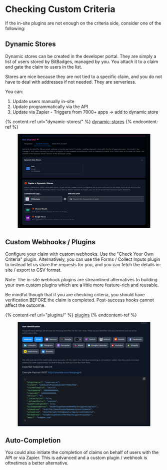 # Checking Custom Criteria

If the in-site plugins are not enough on the criteria side, consider one of the following:

## Dynamic Stores

Dynamic stores can be created in the developer portal. They are simply a list of users stored by BitBadges, managed by you. You attach it to a claim and gate the claim to users in the list.

Stores are nice because they are not tied to a specific claim, and you do not have to deal with addresses if not needed. They are serverless.

You can:

1. Update users manually in-site
2. Update programmatically via the API
3. Update via Zapier - Triggers from 7000+ apps -> add to dynamic store

{% content-ref url="dynamic-stores/" %}
[dynamic-stores](dynamic-stores/)
{% endcontent-ref %}

<figure><img src="../../.gitbook/assets/image (3) (1) (1).png" alt=""><figcaption></figcaption></figure>

## Custom Webhooks / Plugins

Configure your claim with custom webhooks. Use the "Check Your Own Criteria" plugin. Alternatively, you can use the Forms / Collect Inputs plugin to instead let us store the requests for you, and you can fetch the details in-site / export to CSV format.

Note: The in-site webhook plugins are streamlined alternatives to building your own custom plugins which are a little more feature-rich and reusable.

Be mindful though that if you are checking criteria, you should have verification BEFORE the claim is completed. Post-success hooks cannot affect the outcome.

{% content-ref url="plugins/" %}
[plugins](plugins/)
{% endcontent-ref %}

<figure><img src="../../.gitbook/assets/image (2) (1) (1).png" alt=""><figcaption></figcaption></figure>

## Auto-Completion

You could also initiate the completion of claims on behalf of users with the API or via Zapier. This is advanced and a custom plugin / webhook is oftnetimes a better alternative.
